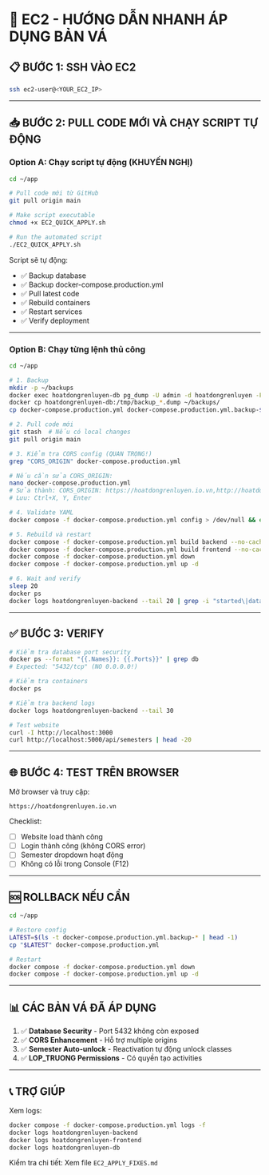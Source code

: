 # 🚀 EC2 - HƯỚNG DẪN NHANH ÁP DỤNG BẢN VÁ

## 📋 BƯỚC 1: SSH VÀO EC2

```bash
ssh ec2-user@<YOUR_EC2_IP>
```

---

## 📥 BƯỚC 2: PULL CODE MỚI VÀ CHẠY SCRIPT TỰ ĐỘNG

### Option A: Chạy script tự động (KHUYẾN NGHỊ)

```bash
cd ~/app

# Pull code mới từ GitHub
git pull origin main

# Make script executable
chmod +x EC2_QUICK_APPLY.sh

# Run the automated script
./EC2_QUICK_APPLY.sh
```

Script sẽ tự động:
- ✅ Backup database
- ✅ Backup docker-compose.production.yml
- ✅ Pull latest code
- ✅ Rebuild containers
- ✅ Restart services
- ✅ Verify deployment

---

### Option B: Chạy từng lệnh thủ công

```bash
cd ~/app

# 1. Backup
mkdir -p ~/backups
docker exec hoatdongrenluyen-db pg_dump -U admin -d hoatdongrenluyen -F c -f /tmp/backup_$(date +%Y%m%d_%H%M%S).dump
docker cp hoatdongrenluyen-db:/tmp/backup_*.dump ~/backups/
cp docker-compose.production.yml docker-compose.production.yml.backup-$(date +%Y%m%d_%H%M%S)

# 2. Pull code mới
git stash  # Nếu có local changes
git pull origin main

# 3. Kiểm tra CORS config (QUAN TRỌNG!)
grep "CORS_ORIGIN" docker-compose.production.yml

# Nếu cần sửa CORS_ORIGIN:
nano docker-compose.production.yml
# Sửa thành: CORS_ORIGIN: https://hoatdongrenluyen.io.vn,http://hoatdongrenluyen.io.vn
# Lưu: Ctrl+X, Y, Enter

# 4. Validate YAML
docker compose -f docker-compose.production.yml config > /dev/null && echo "✅ YAML OK"

# 5. Rebuild và restart
docker compose -f docker-compose.production.yml build backend --no-cache
docker compose -f docker-compose.production.yml build frontend --no-cache
docker compose -f docker-compose.production.yml down
docker compose -f docker-compose.production.yml up -d

# 6. Wait and verify
sleep 20
docker ps
docker logs hoatdongrenluyen-backend --tail 20 | grep -i "started\|database"
```

---

## ✅ BƯỚC 3: VERIFY

```bash
# Kiểm tra database port security
docker ps --format "{{.Names}}: {{.Ports}}" | grep db
# Expected: "5432/tcp" (NO 0.0.0.0!)

# Kiểm tra containers
docker ps

# Kiểm tra backend logs
docker logs hoatdongrenluyen-backend --tail 30

# Test website
curl -I http://localhost:3000
curl http://localhost:5000/api/semesters | head -20
```

---

## 🌐 BƯỚC 4: TEST TRÊN BROWSER

Mở browser và truy cập:
```
https://hoatdongrenluyen.io.vn
```

Checklist:
- [ ] Website load thành công
- [ ] Login thành công (không CORS error)
- [ ] Semester dropdown hoạt động
- [ ] Không có lỗi trong Console (F12)

---

## 🆘 ROLLBACK NẾU CẦN

```bash
cd ~/app

# Restore config
LATEST=$(ls -t docker-compose.production.yml.backup-* | head -1)
cp "$LATEST" docker-compose.production.yml

# Restart
docker compose -f docker-compose.production.yml down
docker compose -f docker-compose.production.yml up -d
```

---

## 📊 CÁC BẢN VÁ ĐÃ ÁP DỤNG

1. ✅ **Database Security** - Port 5432 không còn exposed
2. ✅ **CORS Enhancement** - Hỗ trợ multiple origins
3. ✅ **Semester Auto-unlock** - Reactivation tự động unlock classes
4. ✅ **LOP_TRUONG Permissions** - Có quyền tạo activities

---

## 📞 TRỢ GIÚP

Xem logs:
```bash
docker compose -f docker-compose.production.yml logs -f
docker logs hoatdongrenluyen-backend
docker logs hoatdongrenluyen-frontend
docker logs hoatdongrenluyen-db
```

Kiểm tra chi tiết: Xem file `EC2_APPLY_FIXES.md`
